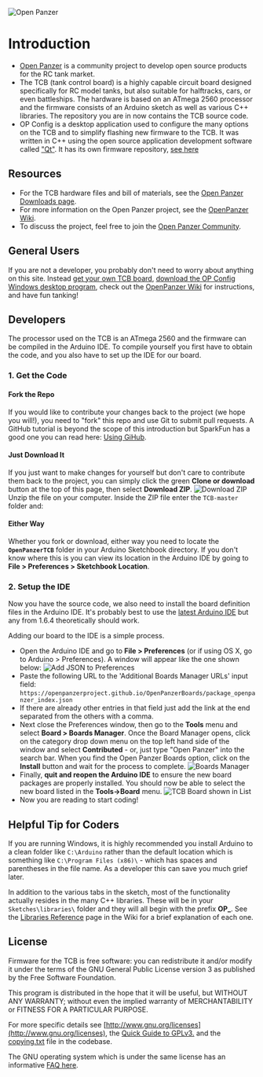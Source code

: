 ![Open Panzer](http://www.openpanzer.org/images/github/tcb_intro_git.jpg)
# Introduction
  * [Open Panzer](http://www.openpanzer.org) is a community project to develop open source products for the RC tank market. 
  * The TCB (tank control board) is a highly capable circuit board designed specifically for RC model tanks, but also suitable for halftracks, cars, or even battleships. The hardware is based on an ATmega 2560 processor and the firmware consists of an Arduino sketch as well as various C++ libraries. The repository you are in now contains the TCB source code. 
  * OP Config is a desktop application used to configure the many options on the TCB and to simplify flashing new firmware to the TCB. It was written in C++ using the open source application development software called ["Qt"](http://www.qt.io/developers/). It has its own firmware repository, [see here](https://github.com/OpenPanzerProject/OP-Config)

## Resources
  * For the TCB hardware files and bill of materials, see the [Open Panzer Downloads page](http://openpanzer.org/downloads).
  * For more information on the Open Panzer project, see the [OpenPanzer Wiki](http://wiki.openpanzer.org).
  * To discuss the project, feel free to join the [Open Panzer Community](http://openpanzer.org/forum/index.php?action=forum).

## General Users
If you are not a developer, you probably don't need to worry about anything on this site. Instead [get your own TCB board](http://openpanzer.org/buy), [download the OP Config Windows desktop program](http://www.openpanzer.org/downloads), check out the [OpenPanzer Wiki](http://wiki.openpanzer.org) for instructions, and have fun tanking! 

## Developers
The processor used on the TCB is an ATmega 2560 and the firmware can be compiled in the Arduino IDE. To compile yourself you first have to obtain the code, and you also have to set up the IDE for our board. 

### 1. Get the Code

#### Fork the Repo 
If you would like to contribute your changes back to the project (we hope you will!), you need to "fork" this repo and use Git to submit pull requests. A GitHub tutorial is beyond the scope of this introduction but SparkFun has a good one you can read here: [Using GiHub](https://learn.sparkfun.com/tutorials/using-github). 

#### Just Download It
If you just want to make changes for yourself but don't care to contribute them back to the project, you can simply click the green **Clone or download** button at the top of this page, then select **Download ZIP**. 
![Download ZIP](http://openpanzer.org/images/github/CloneOrDownloadTCB.png "Download ZIP") 
Unzip the file on your computer. Inside the ZIP file enter the `TCB-master` folder and:

#### Either Way
Whether you fork or download, either way you need to locate the **`OpenPanzerTCB`** folder in your Arduino Sketchbook directory. If you don't know where this is you can view its location in the Arduino IDE by going to **File > Preferences > Sketchbook Location**. 
  
### 2. Setup the IDE
Now you have the source code, we also need to install the board definition files in the Arduino IDE. It's probably best to use the [latest Arduino IDE](https://www.arduino.cc/en/main/software) but any from 1.6.4 theoretically should work. 

Adding our board to the IDE is a simple process. 
  * Open the Arduino IDE and go to **File > Preferences** (or if using OS X, go to Arduino > Preferences). A window will appear like the one shown below: 
![Add JSON to Preferences](http://openpanzer.org/images/github/boards/Preferences_JSON.png "Add JSON to Preferences")
  * Paste the following URL to the 'Additional Boards Manager URLs' input field: 
`https://openpanzerproject.github.io/OpenPanzerBoards/package_openpanzer_index.json`
  * If there are already other entries in that field just add the link at the end separated from the others with a comma. 
  * Next close the Preferences window, then go to the **Tools** menu and select **Board > Boards Manager**. Once the Board Manager opens, click on the category drop down menu on the top left hand side of the window and select **Contributed** - or, just type "Open Panzer" into the search bar. When you find the Open Panzer Boards option, click on the **Install** button and wait for the process to complete. 
  ![Boards Manager](http://openpanzer.org/images/github/boards/BoardsManager.png "Boards Manager")
  * Finally, **quit and reopen the Arduino IDE** to ensure the new board packages are properly installed. You should now be able to select the new board listed in the **Tools->Board** menu.
  ![TCB Board shown in List](http://openpanzer.org/images/github/boards/BoardList.png "TCB Board shown in List")
  * Now you are reading to start coding!
   
## Helpful Tip for Coders
If you are running Windows, it is highly recommended you install Arduino to a clean folder like `C:\Arduino` rather than the default location which is something like `C:\Program Files (x86)\` - which has spaces and parentheses in the file name. As a developer this can save you much grief later. 

In addition to the various tabs in the sketch, most of the functionality actually resides in the many C++ libraries. These will be in your `Sketches\libraries\` folder and they will all begin with the prefix **OP_**. See the [Libraries Reference](http://openpanzer.org/wiki/doku.php?id=wiki:devl:libref) page in the Wiki for a brief explanation of each one. 

## License
Firmware for the TCB is free software: you can redistribute it and/or modify it under the terms of the GNU General Public License version 3 as published by the Free Software Foundation.

This program is distributed in the hope that it will be useful, but WITHOUT ANY WARRANTY; without even the implied warranty of MERCHANTABILITY or FITNESS FOR A PARTICULAR PURPOSE. 

For more specific details see [http://www.gnu.org/licenses](http://www.gnu.org/licenses), the [Quick Guide to GPLv3.](http://www.gnu.org/licenses/quick-guide-gplv3.html) and the [copying.txt](https://github.com/OpenPanzerProject/TCB/blob/master/COPYING.txt) file in the codebase.

The GNU operating system which is under the same license has an informative [FAQ here](http://www.gnu.org/licenses/gpl-faq.html).
